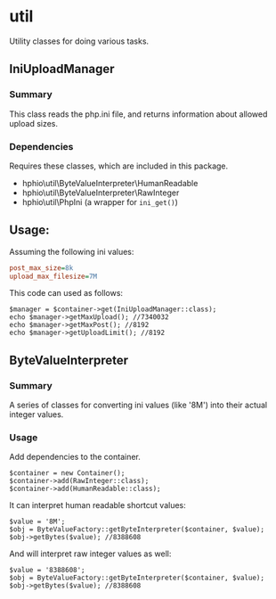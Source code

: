 # util
Utility classes for doing various tasks.

## IniUploadManager

### Summary
This class reads the php.ini file, and returns information about allowed upload sizes.

### Dependencies

Requires these classes, which are included in this package.

- hphio\util\ByteValueInterpreter\HumanReadable
- hphio\util\ByteValueInterpreter\RawInteger
- hphio\util\PhpIni (a wrapper for `ini_get()`)


## Usage:
Assuming the following ini values:
```ini
post_max_size=8k
upload_max_filesize=7M
```

This code can used as follows:
```
$manager = $container->get(IniUploadManager::class);  
echo $manager->getMaxUpload(); //7340032  
echo $manager->getMaxPost(); //8192  
echo $manager->getUploadLimit(); //8192  
```

## ByteValueInterpreter

### Summary

A series of classes for converting ini values (like '8M') into their actual integer values.

### Usage

Add dependencies to the container.
```
$container = new Container();
$container->add(RawInteger::class);
$container->add(HumanReadable::class);
```

It can interpret human readable shortcut values:
```
$value = '8M';
$obj = ByteValueFactory::getByteInterpreter($container, $value);
$obj->getBytes($value); //8388608
```

And will interpret raw integer values as well:

```
$value = '8388608';
$obj = ByteValueFactory::getByteInterpreter($container, $value);
$obj->getBytes($value); //8388608
```
